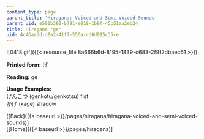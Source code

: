 ```yaml
---
content_type: page
parent_title: 'Hiragana: Voiced and Semi-Voiced Sounds'
parent_uid: e500b390-b791-e818-1b9f-45b51aa2eb24
title: Hiragana "ge"
uid: 4c46aa3d-d8a2-41f7-556a-cd0d915c35ce
---
```


![0418.gif]({{< resource_file 8a666b6d-8195-1839-c683-2f9f2dbaec61 >}})

**Printed form:** げ

**Reading:** ge

**Usage Examples:**  
げんこつ (genkotu/genkotsu) fist  
かげ (kage) shadow

  
\[[Back]({{< baseurl >}}/pages/hiragana/hiragana-voiced-and-semi-voiced-sounds)\]  
\[[Home]({{< baseurl >}}/pages/hiragana)\]